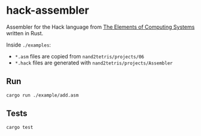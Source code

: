 # hack-assembler

Assembler for the Hack language from [The Elements of Computing Systems](https://mitpress.mit.edu/books/elements-computing-systems) written in Rust.

Inside `./examples`:

- `*.asm` files are copied from `nand2tetris/projects/06`
- `*.hack` files are generated with `nand2tetris/projects/Assembler`

## Run

```
cargo run ./example/add.asm
```

## Tests

```
cargo test
```
